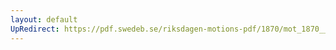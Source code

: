 ```yaml
---
layout: default
UpRedirect: https://pdf.swedeb.se/riksdagen-motions-pdf/1870/mot_1870__ak__00101/mot_1870__ak__00101_003.pdf
---
```

